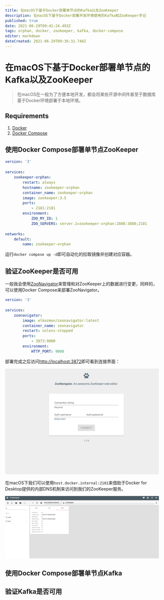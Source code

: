 ```yaml
---
title: 在macOS下基于Docker部署单节点的Kafka以及ZooKeeper
description: 在macOS下基于Docker部署开发环境使用的Kafka和ZooKeeper手记
published: true
date: 2021-06-29T09:41:24.493Z
tags: orphan, docker, zookeeper, kafka, docker-compose
editor: markdown
dateCreated: 2021-06-29T09:36:32.740Z
---
```


# 在macOS下基于Docker部署单节点的Kafka以及ZooKeeper

> 在macOS在一般为了方便本地开发，都会将某些开源中间件甚至于数据库基于Docker环境部署于本地环境。

## Requirements

1. [Docker](https://docs.docker.com/get-docker/)
2. [Docker Compose](https://docs.docker.com/compose/)

## 使用Docker Compose部署单节点ZooKeeper

```yaml
version: '3'

services:
    zookeeper-orphan:
        restart: always
        hostname: zookeeper-orphan
        container_name: zookeeper-orphan
        image: zookeeper:3.5
        ports:
            - 2181:2181
        environment:
            ZOO_MY_ID: 1
            ZOO_SERVERS: server.1=zookeeper-orphan:2888:3888;2181

networks:
    default:
        name: zookeeper-orphan
```

运行`docker compose up -d`即可自动化的拉取镜像并创建对应容器。

## 验证ZooKeeper是否可用

一般我会使用[ZooNavigator](https://zoonavigator.elkozmon.com/en/docs-pre-v1/quickstart.html)来管理和对ZooKeeper上的数据进行变更，同样的，可以使用Docker Compose来部署ZooNavigator。  

```yaml
version: '3'

services:
    zoonavigator:
        image: elkozmon/zoonavigator:latest
        container_name: zoonavigator
        restart: unless-stopped
        ports:
            - 3873:9000
        environment:
            HTTP_PORT: 9000
```

部署完成之后访问[http://localhost:3872](http://localhost:3872)即可看到连接界面：

![login-for-zoonavigator.png](/login-for-zoonavigator.png)

在macOS下我们可以使用`host.docker.internal:2181`来借助于Docker for Desktop提供的内部DNS机制来访问到我们的ZooKeeper服务。

![zoonavigator-main.png](/zoonavigator-main.png)

## 使用Docker Compose部署单节点Kafka

## 验证Kafka是否可用

